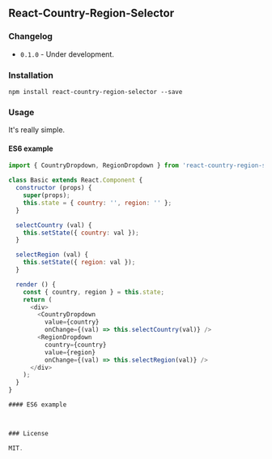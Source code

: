 ## React-Country-Region-Selector


### Changelog

- `0.1.0` - Under development.


### Installation

```
npm install react-country-region-selector --save
```

### Usage

It's really simple. 


#### ES6 example

```javascript
import { CountryDropdown, RegionDropdown } from 'react-country-region-selector';

class Basic extends React.Component {
  constructor (props) {
    super(props);
    this.state = { country: '', region: '' };
  }

  selectCountry (val) {
    this.setState({ country: val });
  }

  selectRegion (val) {
    this.setState({ region: val });
  }

  render () {
    const { country, region } = this.state;
    return (
      <div>
        <CountryDropdown
          value={country}
          onChange={(val) => this.selectCountry(val)} />
        <RegionDropdown
          country={country}
          value={region}
          onChange={(val) => this.selectRegion(val)} />
      </div>
    );
  }
}

#### ES6 example



### License

MIT.
